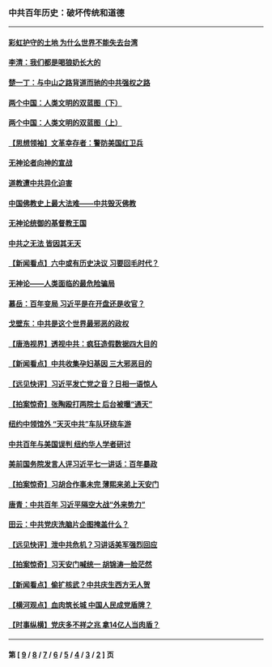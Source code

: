 ### 中共百年历史：破坏传统和道德
---
#### [彩虹护守的土地 为什么世界不能失去台湾](../../pages/nf1176114/n13476849.md) 
#### [李清：我们都是喝狼奶长大的](../../pages/nf1176114/n13471478.md) 
#### [楚一丁：与中山之路背道而驰的中共强权之路](../../pages/nf1176114/n13437270.md) 
#### [两个中国：人类文明的双蓝图（下）](../../pages/nf1176114/n13423132.md) 
#### [两个中国：人类文明的双蓝图（上）](../../pages/nf1176114/n13422687.md) 
#### [【思想领袖】文革幸存者：警防美国红卫兵](../../pages/nf1176114/n13339289.md) 
#### [无神论者向神的宣战](../../pages/nf1176114/n13281535.md) 
#### [道教遭中共异化迫害](../../pages/nf1176114/n13281463.md) 
#### [中国佛教史上最大法难——中共毁灭佛教](../../pages/nf1176114/n13281397.md) 
#### [无神论统御的基督教王国](../../pages/nf1176114/n13281280.md) 
#### [中共之无法 皆因其无天](../../pages/nf1176114/n13281088.md) 
#### [【新闻看点】六中或有历史决议 习要回毛时代？](../../pages/nf1176114/n13222895.md) 
#### [无神论——人类面临的最危险骗局](../../pages/nf1176114/n13196137.md) 
#### [慕岳：百年变局 习近平是在开盘还是收官？](../../pages/nf1176114/n13206516.md) 
#### [戈壁东：中共是这个世界最邪恶的政权](../../pages/nf1176114/n13085641.md) 
#### [【唐浩视界】透视中共：疯狂造假数据四大目的](../../pages/nf1176114/n13080590.md) 
#### [【新闻看点】中共收集孕妇基因 三大邪恶目的](../../pages/nf1176114/n13077182.md) 
#### [【远见快评】习近平发亡党之音？日相一语惊人](../../pages/nf1176114/n13074809.md) 
#### [【拍案惊奇】张陶殴打两院士 后台被曝“通天”](../../pages/nf1176114/n13070496.md) 
#### [纽约中领馆外 “天灭中共”车队环绕车游](../../pages/nf1176114/n13070693.md) 
#### [中共百年与美国误判 纽约华人学者研讨](../../pages/nf1176114/n13067969.md) 
#### [美前国务院发言人评习近平七一讲话：百年暴政](../../pages/nf1176114/n13066986.md) 
#### [【拍案惊奇】习胡合作事未完 薄熙来弟上天安门](../../pages/nf1176114/n13065867.md) 
#### [唐青：中共百年 习近平隔空大战“外来势力”](../../pages/nf1176114/n13065976.md) 
#### [田云：中共党庆洗脑片企图掩盖什么？](../../pages/nf1176114/n13064395.md) 
#### [【远见快评】泄中共危机？习讲话美军强烈回应](../../pages/nf1176114/n13064269.md) 
#### [【拍案惊奇】习天安门喊统一 胡锦涛一脸茫然](../../pages/nf1176114/n13063233.md) 
#### [【新闻看点】偷扩核武？中共庆生西方无人贺](../../pages/nf1176114/n13061263.md) 
#### [【横河观点】血肉筑长城 中国人民成党盾牌？](../../pages/nf1176114/n13061779.md) 
#### [【时事纵横】党庆多不祥之兆 拿14亿人当肉盾？](../../pages/nf1176114/n13061709.md) 

---
#### 第 [ [9](./9.md) / [8](./8.md) / [7](./7.md) / [6](./6.md) / [5](./5.md) / [4](./4.md) / [3](./3.md) / [2](./2.md) ] 页
